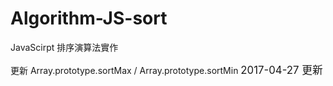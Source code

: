 # Algorithm-JS-sort
JavaScirpt 排序演算法實作

更新 Array.prototype.sortMax  /  Array.prototype.sortMin <big>2017-04-27 更新</big>

